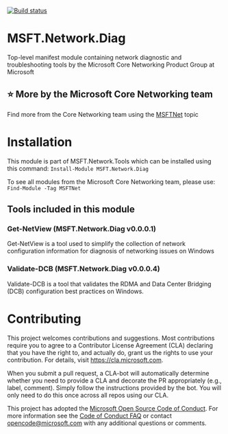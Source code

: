 [![Build status](https://ci.appveyor.com/api/projects/status/hr9fl4uecbpo5uhn?svg=true)](https://ci.appveyor.com/project/MSFTCoreNet/msft-network-diag)

# MSFT.Network.Diag

Top-level manifest module containing network diagnostic and troubleshooting tools by the Microsoft Core Networking Product Group at Microsoft

## :star: More by the Microsoft Core Networking team

Find more from the Core Networking team using the [MSFTNet](https://github.com/topics/msftnet) topic

# Installation

This module is part of MSFT.Network.Tools which can be installed using this command:
```Install-Module MSFT.Network.Diag```

To see all modules from the Microsoft Core Networking team, please use:
```Find-Module -Tag MSFTNet```

## Tools included in this module

### Get-NetView (MSFT.Network.Diag v0.0.0.1)

Get-NetView is a tool used to simplify the collection of network configuration information for diagnosis of networking issues on Windows

### Validate-DCB (MSFT.Network.Diag v0.0.0.4)

Validate-DCB is a tool that validates the RDMA and Data Center Bridging (DCB) configuration best practices on Windows.

# Contributing

This project welcomes contributions and suggestions.  Most contributions require you to agree to a
Contributor License Agreement (CLA) declaring that you have the right to, and actually do, grant us
the rights to use your contribution. For details, visit https://cla.microsoft.com.

When you submit a pull request, a CLA-bot will automatically determine whether you need to provide
a CLA and decorate the PR appropriately (e.g., label, comment). Simply follow the instructions
provided by the bot. You will only need to do this once across all repos using our CLA.

This project has adopted the [Microsoft Open Source Code of Conduct](https://opensource.microsoft.com/codeofconduct/).
For more information see the [Code of Conduct FAQ](https://opensource.microsoft.com/codeofconduct/faq/) or
contact [opencode@microsoft.com](mailto:opencode@microsoft.com) with any additional questions or comments.
